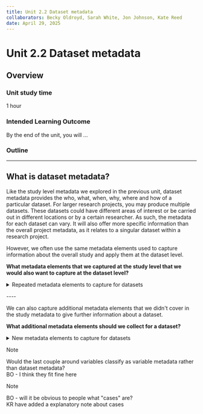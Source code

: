 ```yaml
---
title: Unit 2.2 Dataset metadata
collaborators: Becky Oldroyd, Sarah White, Jon Johnson, Kate Reed
date: April 29, 2025
---
```


# Unit 2.2 Dataset metadata

## Overview

### Unit study time
1 hour

### Intended Learning Outcome
By the end of the unit, you will ...

### Outline

---

## What is dataset metadata?
 
Like the study level metadata we explored in the previous unit, dataset metadata provides the who, what, when, why, where and how of a particular dataset. For larger research projects, you may produce multiple datasets. These datasets could have different areas of interest or be carried out in different locations or by a certain researcher. As such, the metadata for each dataset can vary. It will also offer more specific information than the overall project metadata, as it relates to a singular dataset within a research project.

However, we often use the same metadata elements used to capture information about the overall study and apply them at the dataset level.

**What metadata elements that we captured at the study level that we would also want to capture at the dataset level?**
<p></p>
<details>
<summary>Repeated metadata elements to capture for datasets</summary>
<p></p>

- **Title**
  - the title of the dataset
- **Creator**
  - the creator of the particular dataset
- **Subject**
  - e.g. keywords or topics
- **Description**
  - e.g. a description of the dataset and what it includes
- **Contributor**
  - e.g. people or organisations who contributed to the research process
- **Date**
  - e.g. the date range of when the data for that dataset was collected
- **Type**
- **Format**
  - the format that the dataset is stored in
- **Language**
  - the language the dataset is stored in
- **Relation**
  - any other publications or resources that are related to that dataset
- **Coverage**
  - the geographical coverage of the dataset
-**Access rights**
  - the access rights of the individual dataset 

</details>
<p></p>

\----

We can also capture additional metadata elements that we didn't cover in the study metadata to give further information about a dataset.

<p></p>

**What additional metadata elements should we collect for a dataset?**

<details>
<summary>New metadata elements to capture for datasets</summary>
<p></p>

- **Study**
  - The study that produced the dataset
- **Case quantity**
  - The case quantity refers to number of instances of data were recorded
- **Variables**
  - How many variables are included in the file
- **Last Updated**
  - When the dataset was last updated

</details>

>[!NOTE]
>Would the last couple around variables classify as variable metadata rather than dataset metadata? <br>
> BO - I think they fit fine here

>[!NOTE]
> BO - will it be obvious to people what "cases" are? <br>
>KR have added a explanatory note about cases
